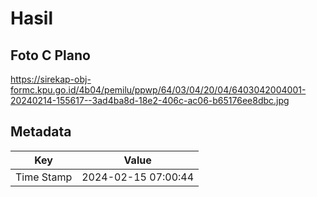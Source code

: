 # Hasil

## Foto C Plano

https://sirekap-obj-formc.kpu.go.id/4b04/pemilu/ppwp/64/03/04/20/04/6403042004001-20240214-155617--3ad4ba8d-18e2-406c-ac06-b65176ee8dbc.jpg


## Metadata

| Key        | Value               |
| ---------- | ------------------- |
| Time Stamp | 2024-02-15 07:00:44 |



